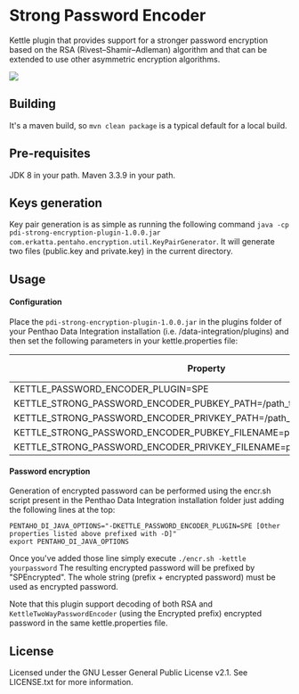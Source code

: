 # Strong Password Encoder
Kettle plugin that provides support for a stronger password encryption based on the RSA (Rivest–Shamir–Adleman) algorithm and that can be extended to use other asymmetric encryption algorithms.

![](https://github.com/ErKatta/pdi-strong-encryption-plugin/workflows/Strong%20Password%20Encoder/badge.svg)

Building
--------
It's a maven build, so `mvn clean package` is a typical default for a local build.

Pre-requisites
---------------
JDK 8 in your path.
Maven 3.3.9 in your path.

Keys generation
---------------
Key pair generation is as simple as running the following command `java -cp pdi-strong-encryption-plugin-1.0.0.jar com.erkatta.pentaho.encryption.util.KeyPairGenerator`.
It will generate two files (public.key and private.key) in the current directory.

Usage
-----
#### Configuration
Place the `pdi-strong-encryption-plugin-1.0.0.jar` in the plugins folder of your Penthao Data Integration installation (i.e. /data-integration/plugins) and then set the following parameters in your kettle.properties file:

| Property | Mandatory | Default value |
| ------------- | ---------------- | --------------------- |
| KETTLE_PASSWORD_ENCODER_PLUGIN=SPE | YES | |
| KETTLE_STRONG_PASSWORD_ENCODER_PUBKEY_PATH=/path_to_the_public_key_folder/ | NO | ./ |
| KETTLE_STRONG_PASSWORD_ENCODER_PRIVKEY_PATH=/path_to_the_private_key_folder/ | NO | ./ |
| KETTLE_STRONG_PASSWORD_ENCODER_PUBKEY_FILENAME=public_key_filename  | NO | public.key |
| KETTLE_STRONG_PASSWORD_ENCODER_PRIVKEY_FILENAME=private_key_filename  | NO | private.key |

#### Password encryption
Generation of encrypted password can be performed using the encr.sh script present in the Penthao Data Integration installation folder just adding the following lines at the top:
```
PENTAHO_DI_JAVA_OPTIONS="-DKETTLE_PASSWORD_ENCODER_PLUGIN=SPE [Other properties listed above prefixed with -D]"
export PENTAHO_DI_JAVA_OPTIONS
```
Once you've added those line simply execute `./encr.sh -kettle yourpassword`
The resulting encrypted password will be prefixed by "SPEncrypted". The whole string (prefix + encrypted password) must be used as encrypted password.

Note that this plugin support decoding of both RSA and `KettleTwoWayPasswordEncoder` (using the Encrypted prefix) encrypted password in the same kettle.properties file.

License
-------
Licensed under the GNU Lesser General Public License v2.1. See LICENSE.txt for more information.
